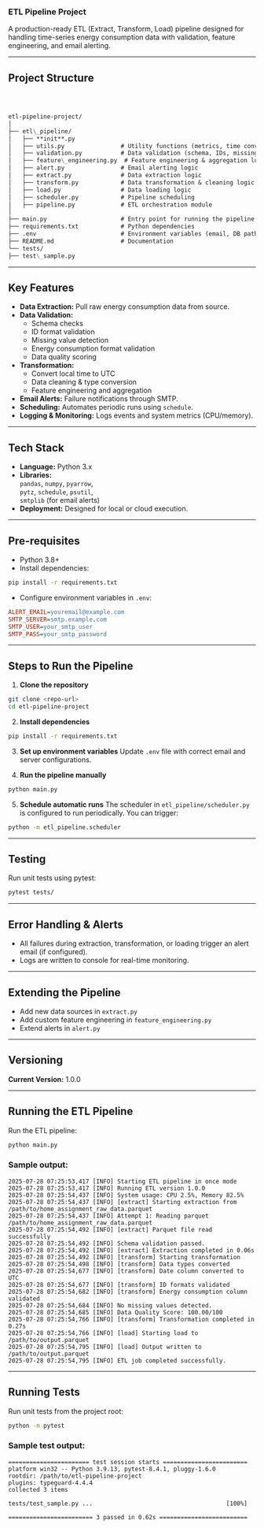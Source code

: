 

### ETL Pipeline Project

A production-ready ETL (Extract, Transform, Load) pipeline designed for handling time-series energy consumption data with validation, feature engineering, and email alerting.

---
## Project Structure
```markdown



etl-pipeline-project/
│
├── etl\_pipeline/
│   ├── **init**.py
│   ├── utils.py                # Utility functions (metrics, time conversion, retries)
│   ├── validation.py           # Data validation (schema, IDs, missing values, energy column, quality score)
│   ├── feature\_engineering.py  # Feature engineering & aggregation logic
│   ├── alert.py                # Email alerting logic
│   ├── extract.py              # Data extraction logic
│   ├── transform.py            # Data transformation & cleaning logic
│   ├── load.py                 # Data loading logic
│   ├── scheduler.py            # Pipeline scheduling
│   ├── pipeline.py             # ETL orchestration module
│
├── main.py                     # Entry point for running the pipeline
├── requirements.txt            # Python dependencies
├── .env                        # Environment variables (email, DB paths, etc.)
├── README.md                   # Documentation
└── tests/
├── test\_sample.py
```

---

## Key Features

- **Data Extraction:** Pull raw energy consumption data from source.
- **Data Validation:**
  - Schema checks
  - ID format validation
  - Missing value detection
  - Energy consumption format validation
  - Data quality scoring
- **Transformation:**
  - Convert local time to UTC
  - Data cleaning & type conversion
  - Feature engineering and aggregation
- **Email Alerts:** Failure notifications through SMTP.
- **Scheduling:** Automates periodic runs using `schedule`.
- **Logging & Monitoring:** Logs events and system metrics (CPU/memory).

---

## Tech Stack

- **Language:** Python 3.x
- **Libraries:**  
  `pandas`, `numpy`, `pyarrow`,  
  `pytz`, `schedule`, `psutil`,  
  `smtplib` (for email alerts)
- **Deployment:** Designed for local or cloud execution.

---

## Pre-requisites

- Python 3.8+
- Install dependencies:

```bash
pip install -r requirements.txt
````

* Configure environment variables in `.env`:

```ini
ALERT_EMAIL=youremail@example.com
SMTP_SERVER=smtp.example.com
SMTP_USER=your_smtp_user
SMTP_PASS=your_smtp_password
```

---

## Steps to Run the Pipeline

1. **Clone the repository**

```bash
git clone <repo-url>
cd etl-pipeline-project
```

2. **Install dependencies**

```bash
pip install -r requirements.txt
```

3. **Set up environment variables**
   Update `.env` file with correct email and server configurations.

4. **Run the pipeline manually**

```bash
python main.py
```

5. **Schedule automatic runs**
   The scheduler in `etl_pipeline/scheduler.py` is configured to run periodically.
   You can trigger:

```bash
python -m etl_pipeline.scheduler
```

---

## Testing

Run unit tests using pytest:

```bash
pytest tests/
```

---

## Error Handling & Alerts

* All failures during extraction, transformation, or loading trigger an alert email (if configured).
* Logs are written to console for real-time monitoring.

---

## Extending the Pipeline

* Add new data sources in `extract.py`
* Add custom feature engineering in `feature_engineering.py`
* Extend alerts in `alert.py`

---

## Versioning

**Current Version:** 1.0.0

---

## Running the ETL Pipeline

Run the ETL pipeline:

```bash
python main.py
```

### Sample output:

```
2025-07-28 07:25:53,417 [INFO] Starting ETL pipeline in once mode
2025-07-28 07:25:53,417 [INFO] Running ETL version 1.0.0
2025-07-28 07:25:54,437 [INFO] System usage: CPU 2.5%, Memory 82.5%
2025-07-28 07:25:54,437 [INFO] [extract] Starting extraction from /path/to/home_assignment_raw_data.parquet
2025-07-28 07:25:54,437 [INFO] Attempt 1: Reading parquet /path/to/home_assignment_raw_data.parquet
2025-07-28 07:25:54,492 [INFO] [extract] Parquet file read successfully
2025-07-28 07:25:54,492 [INFO] Schema validation passed.
2025-07-28 07:25:54,492 [INFO] [extract] Extraction completed in 0.06s
2025-07-28 07:25:54,492 [INFO] [transform] Starting transformation
2025-07-28 07:25:54,498 [INFO] [transform] Data types converted
2025-07-28 07:25:54,677 [INFO] [transform] Date column converted to UTC
2025-07-28 07:25:54,677 [INFO] [transform] ID formats validated
2025-07-28 07:25:54,682 [INFO] [transform] Energy consumption column validated
2025-07-28 07:25:54,684 [INFO] No missing values detected.
2025-07-28 07:25:54,685 [INFO] Data Quality Score: 100.00/100
2025-07-28 07:25:54,766 [INFO] [transform] Transformation completed in 0.27s
2025-07-28 07:25:54,766 [INFO] [load] Starting load to /path/to/output.parquet
2025-07-28 07:25:54,795 [INFO] [load] Output written to /path/to/output.parquet
2025-07-28 07:25:54,795 [INFO] ETL job completed successfully.
```

---

## Running Tests

Run unit tests from the project root:

```bash
python -m pytest
```

### Sample test output:

```
======================= test session starts ========================
platform win32 -- Python 3.9.13, pytest-8.4.1, pluggy-1.6.0
rootdir: /path/to/etl-pipeline-project
plugins: typeguard-4.4.4
collected 3 items

tests/test_sample.py ...                                      [100%]

======================== 3 passed in 0.62s =========================
```

